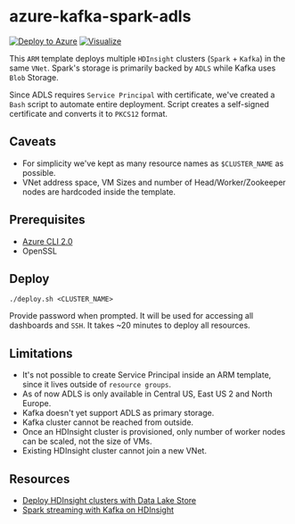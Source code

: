 # azure-kafka-spark-adls
[![Deploy to Azure](http://azuredeploy.net/deploybutton.png)](https://azuredeploy.net/)
[![Visualize](http://armviz.io/visualizebutton.png)](http://armviz.io/#/?load=https%3A%2F%2Fraw.githubusercontent.com%2Fsyedhassaanahmed%2Fazure-kafka-spark-adls%2Fmaster%2Fazuredeploy.json)

This `ARM` template deploys multiple `HDInsight` clusters (`Spark` + `Kafka`) in the same `VNet`. Spark's storage is primarily backed by `ADLS` while Kafka uses `Blob` Storage.

Since ADLS requires `Service Principal` with certificate, we've created a `Bash` script to automate entire deployment. Script creates a self-signed certificate and converts it to `PKCS12` format.

## Caveats
- For simplicity we've kept as many resource names as `$CLUSTER_NAME` as possible. 
- VNet address space, VM Sizes and number of Head/Worker/Zookeeper nodes are hardcoded inside the template.

## Prerequisites
- [Azure CLI 2.0](https://docs.microsoft.com/en-us/cli/azure/install-azure-cli?view=azure-cli-latest)
- OpenSSL

## Deploy
```
./deploy.sh <CLUSTER_NAME>
```
Provide password when prompted. It will be used for accessing all dashboards and `SSH`.
It takes ~20 minutes to deploy all resources.

## Limitations
- It's not possible to create Service Principal inside an ARM template, since it lives outside of `resource groups`.
- As of now ADLS is only available in Central US, East US 2 and North Europe.
- Kafka doesn't yet support ADLS as primary storage.
- Kafka cluster cannot be reached from outside.
- Once an HDInsight cluster is provisioned, only number of worker nodes can be scaled, not the size of VMs.
- Existing HDInsight cluster cannot join a new VNet.

## Resources
- [Deploy HDInsight clusters with Data Lake Store](https://github.com/Azure/azure-quickstart-templates/tree/master/201-hdinsight-datalake-store-azure-storage)
- [Spark streaming with Kafka on HDInsight](https://docs.microsoft.com/en-us/azure/hdinsight/hdinsight-apache-spark-with-kafka)